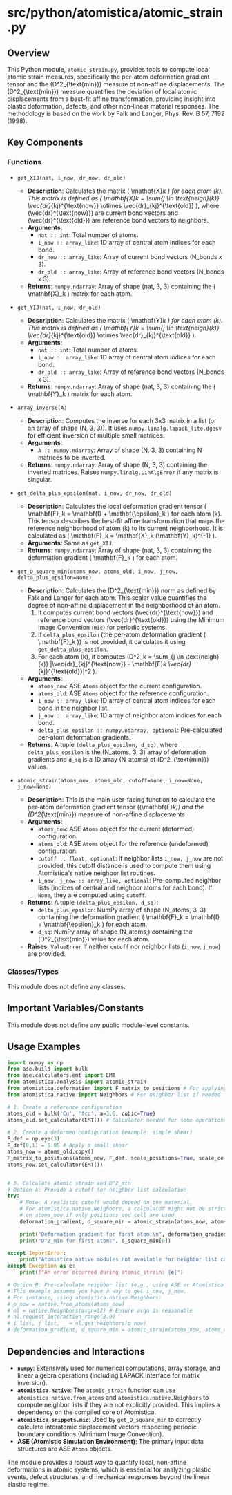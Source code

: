# src/python/atomistica/atomic_strain.py

## Overview

This Python module, `atomic_strain.py`, provides tools to compute local atomic strain measures, specifically the per-atom deformation gradient tensor and the \(D^2_{\text{min}}\) measure of non-affine displacements. The \(D^2_{\text{min}}\) measure quantifies the deviation of local atomic displacements from a best-fit affine transformation, providing insight into plastic deformation, defects, and other non-linear material responses. The methodology is based on the work by Falk and Langer, Phys. Rev. B 57, 7192 (1998).

## Key Components

### Functions

*   `get_XIJ(nat, i_now, dr_now, dr_old)`
    *   **Description**: Calculates the matrix \( \mathbf{X}_k \) for each atom \(k\). This matrix is defined as \( \mathbf{X}_k = \sum_{j \in \text{neigh}(k)} \vec{dr}_{kj}^{\text{now}} \otimes \vec{dr}_{kj}^{\text{old}} \), where \(\vec{dr}^{\text{now}}\) are current bond vectors and \(\vec{dr}^{\text{old}}\) are reference bond vectors to neighbors.
    *   **Arguments**:
        *   `nat :: int`: Total number of atoms.
        *   `i_now :: array_like`: 1D array of central atom indices for each bond.
        *   `dr_now :: array_like`: Array of current bond vectors (N_bonds x 3).
        *   `dr_old :: array_like`: Array of reference bond vectors (N_bonds x 3).
    *   **Returns**: `numpy.ndarray`: Array of shape (nat, 3, 3) containing the \( \mathbf{X}_k \) matrix for each atom.

*   `get_YIJ(nat, i_now, dr_old)`
    *   **Description**: Calculates the matrix \( \mathbf{Y}_k \) for each atom \(k\). This matrix is defined as \( \mathbf{Y}_k = \sum_{j \in \text{neigh}(k)} \vec{dr}_{kj}^{\text{old}} \otimes \vec{dr}_{kj}^{\text{old}} \).
    *   **Arguments**:
        *   `nat :: int`: Total number of atoms.
        *   `i_now :: array_like`: 1D array of central atom indices for each bond.
        *   `dr_old :: array_like`: Array of reference bond vectors (N_bonds x 3).
    *   **Returns**: `numpy.ndarray`: Array of shape (nat, 3, 3) containing the \( \mathbf{Y}_k \) matrix for each atom.

*   `array_inverse(A)`
    *   **Description**: Computes the inverse for each 3x3 matrix in a list (or an array of shape (N, 3, 3)). It uses `numpy.linalg.lapack_lite.dgesv` for efficient inversion of multiple small matrices.
    *   **Arguments**:
        *   `A :: numpy.ndarray`: Array of shape (N, 3, 3) containing N matrices to be inverted.
    *   **Returns**: `numpy.ndarray`: Array of shape (N, 3, 3) containing the inverted matrices. Raises `numpy.linalg.LinAlgError` if any matrix is singular.

*   `get_delta_plus_epsilon(nat, i_now, dr_now, dr_old)`
    *   **Description**: Calculates the local deformation gradient tensor \( \mathbf{F}_k = \mathbf{I} + \mathbf{\epsilon}_k \) for each atom \(k\). This tensor describes the best-fit affine transformation that maps the reference neighborhood of atom \(k\) to its current neighborhood. It is calculated as \( \mathbf{F}_k = \mathbf{X}_k (\mathbf{Y}_k)^{-1} \).
    *   **Arguments**: Same as `get_XIJ`.
    *   **Returns**: `numpy.ndarray`: Array of shape (nat, 3, 3) containing the deformation gradient \( \mathbf{F}_k \) for each atom.

*   `get_D_square_min(atoms_now, atoms_old, i_now, j_now, delta_plus_epsilon=None)`
    *   **Description**: Calculates the \(D^2_{\text{min}}\) norm as defined by Falk and Langer for each atom. This scalar value quantifies the degree of non-affine displacement in the neighborhood of an atom.
        1.  It computes current bond vectors \(\vec{dr}^{\text{now}}\) and reference bond vectors \(\vec{dr}^{\text{old}}\) using the Minimum Image Convention (`mic`) for periodic systems.
        2.  If `delta_plus_epsilon` (the per-atom deformation gradient \( \mathbf{F}_k \)) is not provided, it calculates it using `get_delta_plus_epsilon`.
        3.  For each atom \(k\), it computes \(D^2_k = \sum_{j \in \text{neigh}(k)} |\vec{dr}_{kj}^{\text{now}} - \mathbf{F}_k \vec{dr}_{kj}^{\text{old}}|^2 \).
    *   **Arguments**:
        *   `atoms_now`: ASE `Atoms` object for the current configuration.
        *   `atoms_old`: ASE `Atoms` object for the reference configuration.
        *   `i_now :: array_like`: 1D array of central atom indices for each bond in the neighbor list.
        *   `j_now :: array_like`: 1D array of neighbor atom indices for each bond.
        *   `delta_plus_epsilon :: numpy.ndarray, optional`: Pre-calculated per-atom deformation gradients.
    *   **Returns**: A tuple `(delta_plus_epsilon, d_sq)`, where `delta_plus_epsilon` is the (N_atoms, 3, 3) array of deformation gradients and `d_sq` is a 1D array (N_atoms) of \(D^2_{\text{min}}\) values.

*   `atomic_strain(atoms_now, atoms_old, cutoff=None, i_now=None, j_now=None)`
    *   **Description**: This is the main user-facing function to calculate the per-atom deformation gradient tensor (\(\mathbf{F}_k\)) and the \(D^2_{\text{min}}\) measure of non-affine displacements.
    *   **Arguments**:
        *   `atoms_now`: ASE `Atoms` object for the current (deformed) configuration.
        *   `atoms_old`: ASE `Atoms` object for the reference (undeformed) configuration.
        *   `cutoff :: float, optional`: If neighbor lists `i_now, j_now` are not provided, this cutoff distance is used to compute them using Atomistica's native neighbor list routines.
        *   `i_now, j_now :: array_like, optional`: Pre-computed neighbor lists (indices of central and neighbor atoms for each bond). If `None`, they are computed using `cutoff`.
    *   **Returns**: A tuple `(delta_plus_epsilon, d_sq)`:
        *   `delta_plus_epsilon`: NumPy array of shape (N_atoms, 3, 3) containing the deformation gradient \( \mathbf{F}_k = \mathbf{I} + \mathbf{\epsilon}_k \) for each atom.
        *   `d_sq`: NumPy array of shape (N_atoms,) containing the \(D^2_{\text{min}}\) value for each atom.
    *   **Raises**: `ValueError` if neither `cutoff` nor neighbor lists (`i_now`, `j_now`) are provided.

### Classes/Types
This module does not define any classes.

## Important Variables/Constants
This module does not define any public module-level constants.

## Usage Examples

```python
import numpy as np
from ase.build import bulk
from ase.calculators.emt import EMT
from atomistica.analysis import atomic_strain
from atomistica.deformation import F_matrix_to_positions # For applying deformation
from atomistica.native import Neighbors # For neighbor list if needed

# 1. Create a reference configuration
atoms_old = bulk('Cu', 'fcc', a=3.6, cubic=True)
atoms_old.set_calculator(EMT()) # Calculator needed for some operations if not using native NL

# 2. Create a deformed configuration (example: simple shear)
F_def = np.eye(3)
F_def[0,1] = 0.05 # Apply a small shear
atoms_now = atoms_old.copy()
F_matrix_to_positions(atoms_now, F_def, scale_positions=True, scale_cell=True)
atoms_now.set_calculator(EMT())


# 3. Calculate atomic strain and D^2_min
# Option A: Provide a cutoff for neighbor list calculation
try:
    # Note: A realistic cutoff would depend on the material.
    # For atomistica.native.Neighbors, a calculator might not be strictly needed
    # on atoms_now if only positions and cell are used.
    deformation_gradient, d_square_min = atomic_strain(atoms_now, atoms_old, cutoff=3.0)

    print("Deformation gradient for first atom:\n", deformation_gradient[0])
    print("D^2_min for first atom:", d_square_min[0])

except ImportError:
    print("Atomistica native modules not available for neighbor list calculation.")
except Exception as e:
    print(f"An error occurred during atomic_strain: {e}")

# Option B: Pre-calculate neighbor list (e.g., using ASE or Atomistica's tools)
# This example assumes you have a way to get i_now, j_now.
# For instance, using atomistica.native.Neighbors:
# p_now = native.from_atoms(atoms_now)
# nl = native.Neighbors(avgn=12) # Ensure avgn is reasonable
# nl.request_interaction_range(3.0)
# i_list, j_list, _ = nl.get_neighbors(p_now)
# deformation_gradient, d_square_min = atomic_strain(atoms_now, atoms_old, i_now=i_list, j_now=j_list)

```

## Dependencies and Interactions

*   **`numpy`**: Extensively used for numerical computations, array storage, and linear algebra operations (including LAPACK interface for matrix inversion).
*   **`atomistica.native`**: The `atomic_strain` function can use `atomistica.native.from_atoms` and `atomistica.native.Neighbors` to compute neighbor lists if they are not explicitly provided. This implies a dependency on the compiled core of Atomistica.
*   **`atomistica.snippets.mic`**: Used by `get_D_square_min` to correctly calculate interatomic displacement vectors respecting periodic boundary conditions (Minimum Image Convention).
*   **ASE (Atomistic Simulation Environment)**: The primary input data structures are ASE `Atoms` objects.

The module provides a robust way to quantify local, non-affine deformations in atomic systems, which is essential for analyzing plastic events, defect structures, and mechanical responses beyond the linear elastic regime.
```
